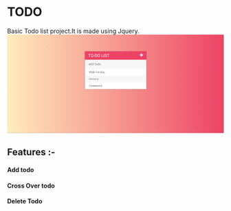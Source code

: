 # TODO
Basic Todo list project.It is made using Jquery.
![todo](https://github.com/happycoder0011/TODO/blob/master/assets/Images/Todolist.PNG)
## Features :-
#### Add todo
#### Cross Over todo
#### Delete Todo
